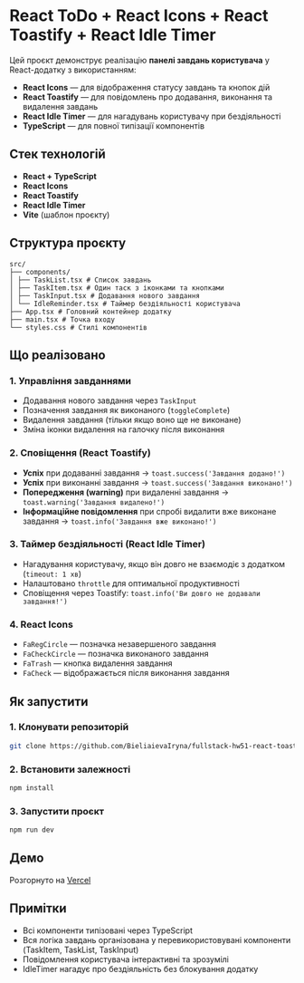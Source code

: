 # React ToDo + React Icons + React Toastify + React Idle Timer

Цей проєкт демонструє реалізацію **панелі завдань користувача** у React-додатку з використанням:  
- **React Icons** — для відображення статусу завдань та кнопок дій  
- **React Toastify** — для повідомлень про додавання, виконання та видалення завдань  
- **React Idle Timer** — для нагадувань користувачу при бездіяльності  
- **TypeScript** — для повної типізації компонентів  

## Стек технологій
- **React + TypeScript**  
- **React Icons**  
- **React Toastify**  
- **React Idle Timer**  
- **Vite** (шаблон проєкту) 

## Структура проєкту

```text
src/
├── components/
│ ├── TaskList.tsx # Список завдань
│ ├── TaskItem.tsx # Один таск з іконками та кнопками
│ ├── TaskInput.tsx # Додавання нового завдання
│ └── IdleReminder.tsx # Таймер бездіяльності користувача
├── App.tsx # Головний контейнер додатку
├── main.tsx # Точка входу
└── styles.css # Стилі компонентів
```

## Що реалізовано

### 1. Управління завданнями
- Додавання нового завдання через `TaskInput`  
- Позначення завдання як виконаного (`toggleComplete`)  
- Видалення завдання (тільки якщо воно ще не виконане)  
- Зміна іконки видалення на галочку після виконання  

### 2. Сповіщення (React Toastify)
- **Успіх** при додаванні завдання → `toast.success('Завдання додано!')`  
- **Успіх** при виконанні завдання → `toast.success('Завдання виконано!')`  
- **Попередження (warning)** при видаленні завдання → `toast.warning('Завдання видалено!')`  
- **Інформаційне повідомлення** при спробі видалити вже виконане завдання → `toast.info('Завдання вже виконано!')`  

### 3. Таймер бездіяльності (React Idle Timer)
- Нагадування користувачу, якщо він довго не взаємодіє з додатком (`timeout: 1 хв`)  
- Налаштовано `throttle` для оптимальної продуктивності  
- Сповіщення через Toastify: `toast.info('Ви довго не додавали завдання!')`

### 4. React Icons
- `FaRegCircle` — позначка незавершеного завдання  
- `FaCheckCircle` — позначка виконаного завдання  
- `FaTrash` — кнопка видалення завдання  
- `FaCheck` — відображається після виконання завдання  

## Як запустити

### 1. Клонувати репозиторій

```bash
git clone https://github.com/BieliaievaIryna/fullstack-hw51-react-toastify
```

### 2. Встановити залежності
```bash
npm install
```

### 3. Запустити проєкт
```bash
npm run dev
```

## Демо

Розгорнуто на [Vercel](https://fullstack-hw51-react-toastify.vercel.app/)

## Примітки
- Всі компоненти типізовані через TypeScript
- Вся логіка завдань організована у перевикористовувані компоненти (TaskItem, TaskList, TaskInput)
- Повідомлення користувача інтерактивні та зрозумілі
- IdleTimer нагадує про бездіяльність без блокування додатку